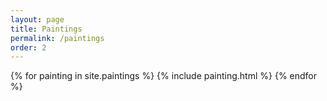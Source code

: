 ```yaml
---
layout: page
title: Paintings
permalink: /paintings
order: 2
---
```


<!-- Generates painting listing page  -->
<div class="painting-listing-container">
  {% for painting in site.paintings %}
    {% include painting.html %}
  {% endfor %}
</div>
